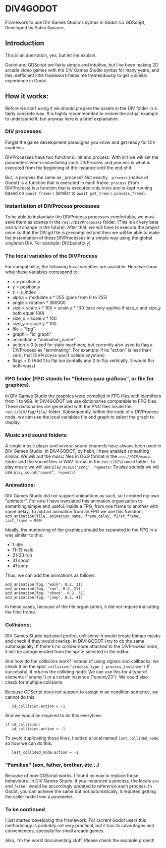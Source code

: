 # DIV4GODOT
Framework to use DIV Games Studio's syntax in Godot 4.x GDScript,
Developed by Pablo Navarro,

## Introduction
This is an aberration, yes, but let me explain.

Godot and GDScript are fairly simple and intuitive, but I've been making 2D arcade video games with the DIV Games Studio syntax for many years, and this inefficient little framework helps me tremendously to get a similar experience in Godot.

## How it works:
Before we start using it we should prepare the assets in the DIV folder in a fairly concrete way. It is highly recommended to review the actual example to understand it, but anyway here is a brief explanation:

### DIV processes
Forget the game development paradigms you know and get ready for DIV madness. 

DIVProcesses have two functions: init and process.
With init we will set the parameters when instantiating such DIVProcess and process is what is executed from the beginning of the instance until the end of it.

But, is process the same as _process? Not exactly.
`_process` (native of Godot) is a function that is executed in each frame.
`process` (from DIVProcess) is a function that is executed only once and is kept running based on `await frame()` (similar to `await get_tree().process_frame`).

### Instantiation of DIVProcess processes
To be able to instantiate the DIVProcess processes comfortably, we must save them as scenes in the `res://DIVProcesses` folder.
(This is all very beta and will change in the future).
After that, we will have to execute the project once so that the DIV.gd file is precompiled and then we will be able to make the instantiation of these DIVProcesses in a simple way using the global singleton DIV. For example:
DIV.bullet(x,y)

### The local variables of the DIVProcess
For compatibility, the following local variables are available. Here we show what these variables correspond to:
- x = position.x
- y = position.y
- z = z_index
- alpha = modulate.a * 255 (goes from 0 to 255)
- angle = rotation * 360000
- size = scale.x * 100 = scale.y * 100 (size only applies if size_x and size_y both equal 100)
- size_x = scale.x * 100
- size_y = scale.y * 100
- file = "fpg"
- graph = "id_graph"
- animation = "animation_name"
- action = 0 (used for state machines, but currently also used to flag a DIVProcess as "terminating". For example: if its "action" is less than zero, that DIVProcess won't collide anymore)
- flags = 0 (Add 1 to flip horizontally and 2 to flip vertically. 3 would flip both ways)

### FPG folder (FPG stands for "fichero para gráficos", or file for graphics).
In DIV Games Studio the graphics were compiled in FPG files with identifiers from 1 to 999.
In DIV4GODOT we use dictionaries comparable to FPG files. These dictionaries are generated with the PNG files inside the `res://DIV/fpg/file/` folder.
Subsequently, within the code of a DIVProcess node, we can use the local variables file and graph to select the graph to display.

### Music and sound folders:
A single music player and several sound channels have always been used in DIV Games Studio.
In DIV4GODOT, by habit, I have enabled something similar. We will put the music files in OGG format in the `res://DIV/music` folder and the sound files in WAV format in the `res://DIV/sound` folder.
To play music we will use `play_music("song", repeats)`
To play sounds we will use `play_sound("sound", repeats)`

### Animations:
DIV Games Studio did not support animations as such, so I created my own "animator".
For now I have translated this animation organization to something simple and useful: inside a FPG, from one frame to another with some delay. To add an animation from an FPG we use this function:
`add_animation(file, animation_name, frame_delay, first_frame, last_frame = 999)`

Ideally, the numbering of the graphics should be separated in the FPG in a way similar to this:
- 1 idle
- 11-13 walk
- 21-23 run
- 31 shoot
- 41 jump

Thus, we can add the animations as follows:
```add_animation(fpg, "idle", 0.2, 1)
add_animation(fpg, "walk", 0.2, 11)
add_animation(fpg, "run", 0.2, 21)
add_animation(fpg, "shoot", 0.2, 31)
add_animation(fpg, "jump", 0.2, 41)
```
In these cases, because of the file organization, it did not require indicating the final frame.

### Collisions:
DIV Games Studio had pixel perfect collisions: it would create bitmap masks and check if they would overlap.
In DIV4GODOT I try to do the same automagically. If there's no collider node attached to the DIVProcess node, it will be autogenerated from the sprite selected in the editor.

And how do the collisions work? Instead of using signals and callbacks, we check it on the spot:
`collision("process_type | process_instance")`
If successful, it returns the colliding node. We can use this for a type of elements ("enemy") or a certain instance ("enemy23"). We could also check for multiple collisions 

Because GDScript does not support to assign in an condition sentence, we cannot do this:
```if id_collision = collision("process_type"):
   id_collision.action = -1
```
And we would be required to do this everytime:
```id_collision = collision("process_type")
if id_collision:
   id_collision.action = -1
```

To avoid duplicating those lines, I added a local named `last_collided_node`, so now we can do this:
```if collision("process_type"):
   last_collided_node.action = -1
```

### "Families" (son, father, brother, etc...)
Because of how GDScript works, I found no way to replace those behaviours.
In DIV Games Studio, if you instanced a process, the locals `son` and `father` would be accordingly updated to reference each process.
In Godot, you can achieve the same but not automatically, it requires getting the caller node from a parameter.

### To be continued
I just started developing this framework. For current Godot users this methodology is probably not very practical, but it has its advantages and conveniences, specially for small arcade games.

Also, I'm the worst documenting stuff. Please check the example project!
